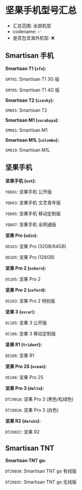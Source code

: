 # 坚果手机型号汇总

- 汇总范围: 全部机型
- codename: ✅
- 是否包含海外机型: ❌

## Smartisan 手机

**Smartisan T1 (`sfo`):**

`SM701`: Smartisan T1 3G 版

`SM705`: Smartisan T1 4G 版

**Smartisan T2 (`icesky`):**

`SM801`: Smartisan T2

**Smartisan M1 (`surabaya`):**

`SM901`: Smartisan M1

**Smartisan M1L (`colombo`):**

`SM919`: Smartisan M1L

## 坚果手机

**坚果手机 (`nut`):**

`YQ601`: 坚果手机 公开版

`YQ603`: 坚果手机 文艺青年版

`YQ605`: 坚果手机 移动定制版

`YQ607`: 坚果手机 全网通版

**坚果 Pro (`odin`):**

`OD103`: 坚果 Pro (32GB/64GB)

`OD105`: 坚果 Pro (128GB)

**坚果 Pro 2 (`osborn`):**

`OS105`: 坚果 Pro 2

**坚果 Pro 2 (`oxford`):**

`OS103`: 坚果 Pro 2 特别版

**坚果 3 (`oscar`):**

`OC105`: 坚果 3 公开版

`OC106`: 坚果 3 移动定制版

**坚果 R1 (`trident`):**

`DE106`: 坚果 R1

**坚果 Pro 2S (`ocean`):**

`OE106`: 坚果 Pro 2S

**坚果 Pro 3 (`delta`):**

`DT1901A`: 坚果 Pro 3 (黑色/松绿色)

`DT1902A`: 坚果 Pro 3 (白色)

**坚果 R2 (`darwin`):**

`DT2002C`: 坚果 R2

## Smartisan TNT

**Smartisan TNT go:**

`DT2003A`: Smartisan TNT go 有线版

`DT2003C`: Smartisan TNT go 无线版
